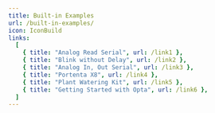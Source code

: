 ```yaml
---
title: Built-in Examples
url: /built-in-examples/
icon: IconBuild
links:
  [
    { title: "Analog Read Serial", url: /link1 },
    { title: "Blink without Delay", url: /link2 },
    { title: "Analog In, Out Serial", url: /link3 },
    { title: "Portenta X8", url: /link4 },
    { title: "Plant Watering Kit", url: /link5 },
    { title: "Getting Started with Opta", url: /link6 },
  ]
---
```

